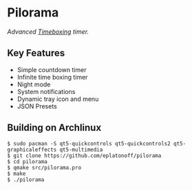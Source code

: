 # Pilorama

*Advanced [Timeboxing](https://en.wikipedia.org/wiki/Timeboxing) timer.*

## Key Features
- Simple countdown timer
- Infinite time boxing timer
- Night mode
- System notifications
- Dynamic tray icon and menu
- JSON Presets


## Building on Archlinux

    $ sudo pacman -S qt5-quickcontrols qt5-quickcontrols2 qt5-graphicaleffects qt5-multimedia
    $ git clone https://github.com/eplatonoff/pilorama
    $ cd pilorama
    $ qmake src/pilorama.pro 
    $ make
    $ ./pilorama

